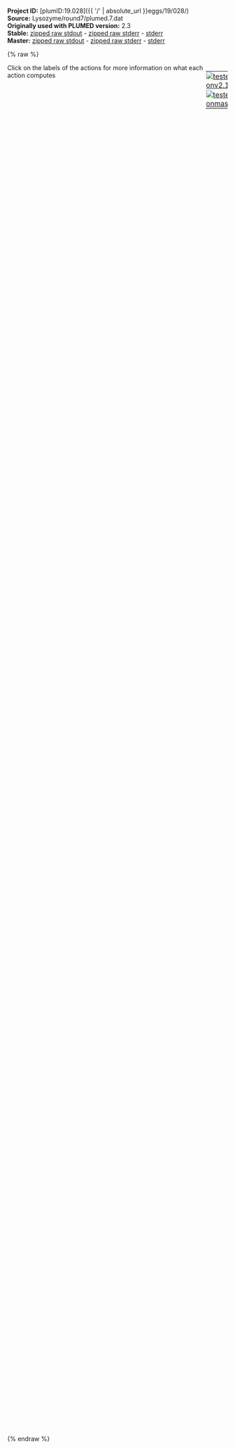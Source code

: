 **Project ID:** [plumID:19.028]({{ '/' | absolute_url }}eggs/19/028/)  
**Source:** Lysozyme/round7/plumed.7.dat  
**Originally used with PLUMED version:** 2.3  
**Stable:** [zipped raw stdout](plumed.7.dat.plumed.stdout.txt.zip) - [zipped raw stderr](plumed.7.dat.plumed.stderr.txt.zip) - [stderr](plumed.7.dat.plumed.stderr)  
**Master:** [zipped raw stdout](plumed.7.dat.plumed_master.stdout.txt.zip) - [zipped raw stderr](plumed.7.dat.plumed_master.stderr.txt.zip) - [stderr](plumed.7.dat.plumed_master.stderr)  

{% raw %}
<div style="width: 100%; float:left">
<div style="width: 90%; float:left" id="value_details_data/Lysozyme/round7/plumed.7.dat"> Click on the labels of the actions for more information on what each action computes </div>
<div style="width: 10%; float:left"><table><tr><td style="padding:1px"><a href="plumed.7.dat.plumed.stderr"><img src="https://img.shields.io/badge/v2.10-passing-green.svg" alt="tested onv2.10" /></a></td></tr><tr><td style="padding:1px"><a href="plumed.7.dat.plumed_master.stderr"><img src="https://img.shields.io/badge/master-passing-green.svg" alt="tested onmaster" /></a></td></tr></table></div></div>
<pre style="width=97%;">
<span class="plumedtooltip" style="color:green">WHOLEMOLECULES<span class="right">This action is used to rebuild molecules that can become split by the periodic boundary conditions. <a href="https://www.plumed.org/doc-master/user-doc/html/_w_h_o_l_e_m_o_l_e_c_u_l_e_s.html" style="color:green">More details</a><i></i></span></span> <span class="plumedtooltip">ENTITY0<span class="right">the atoms that make up a molecule that you wish to align<i></i></span></span>=1-2881


<span style="display:none;" id="data/Lysozyme/round7/plumed.7.dat">The WHOLEMOLECULES action with label <b></b> calculates something</span><b name="data/Lysozyme/round7/plumed.7.datlig" onclick='showPath("data/Lysozyme/round7/plumed.7.dat","data/Lysozyme/round7/plumed.7.datlig","data/Lysozyme/round7/plumed.7.datlig","violet")'>lig</b><span style="display:none;" id="data/Lysozyme/round7/plumed.7.datlig">The COM action with label <b>lig</b> calculates the following quantities:<table  align="center" frame="void" width="95%" cellpadding="5%"><tr><td width="5%"><b> Quantity </b>  </td><td width="5%"><b> Type </b>  </td><td><b> Description </b> </td></tr><tr><td width="5%">lig</td><td width="5%"><font color="violet">atoms</font></td><td>virtual atom calculated by COM action</td></tr></table></span>: <span class="plumedtooltip" style="color:green">COM<span class="right">Calculate the center of mass for a group of atoms. <a href="https://www.plumed.org/doc-master/user-doc/html/_c_o_m.html" style="color:green">More details</a><i></i></span></span> <span class="plumedtooltip">ATOMS<span class="right">the list of atoms which are involved the virtual atom's definition<i></i></span></span>=2870,2872,2874


<b name="data/Lysozyme/round7/plumed.7.datd1" onclick='showPath("data/Lysozyme/round7/plumed.7.dat","data/Lysozyme/round7/plumed.7.datd1","data/Lysozyme/round7/plumed.7.datd1","black")'>d1</b><span style="display:none;" id="data/Lysozyme/round7/plumed.7.datd1">The DISTANCE action with label <b>d1</b> calculates the following quantities:<table  align="center" frame="void" width="95%" cellpadding="5%"><tr><td width="5%"><b> Quantity </b>  </td><td width="5%"><b> Type </b>  </td><td><b> Description </b> </td></tr><tr><td width="5%">d1</td><td width="5%"><font color="black">scalar</font></td><td>the DISTANCE between this pair of atoms</td></tr></table></span>: <span class="plumedtooltip" style="color:green">DISTANCE<span class="right">Calculate the distance between a pair of atoms. <a href="https://www.plumed.org/doc-master/user-doc/html/_d_i_s_t_a_n_c_e.html" style="color:green">More details</a><i></i></span></span> <span class="plumedtooltip">ATOMS<span class="right">the pair of atom that we are calculating the distance between<i></i></span></span>=<b name="data/Lysozyme/round7/plumed.7.datlig">lig</b>,1533
<b name="data/Lysozyme/round7/plumed.7.datd2" onclick='showPath("data/Lysozyme/round7/plumed.7.dat","data/Lysozyme/round7/plumed.7.datd2","data/Lysozyme/round7/plumed.7.datd2","black")'>d2</b><span style="display:none;" id="data/Lysozyme/round7/plumed.7.datd2">The DISTANCE action with label <b>d2</b> calculates the following quantities:<table  align="center" frame="void" width="95%" cellpadding="5%"><tr><td width="5%"><b> Quantity </b>  </td><td width="5%"><b> Type </b>  </td><td><b> Description </b> </td></tr><tr><td width="5%">d2</td><td width="5%"><font color="black">scalar</font></td><td>the DISTANCE between this pair of atoms</td></tr></table></span>: <span class="plumedtooltip" style="color:green">DISTANCE<span class="right">Calculate the distance between a pair of atoms. <a href="https://www.plumed.org/doc-master/user-doc/html/_d_i_s_t_a_n_c_e.html" style="color:green">More details</a><i></i></span></span> <span class="plumedtooltip">ATOMS<span class="right">the pair of atom that we are calculating the distance between<i></i></span></span>=<b name="data/Lysozyme/round7/plumed.7.datlig">lig</b>,1716
<b name="data/Lysozyme/round7/plumed.7.datd3" onclick='showPath("data/Lysozyme/round7/plumed.7.dat","data/Lysozyme/round7/plumed.7.datd3","data/Lysozyme/round7/plumed.7.datd3","black")'>d3</b><span style="display:none;" id="data/Lysozyme/round7/plumed.7.datd3">The DISTANCE action with label <b>d3</b> calculates the following quantities:<table  align="center" frame="void" width="95%" cellpadding="5%"><tr><td width="5%"><b> Quantity </b>  </td><td width="5%"><b> Type </b>  </td><td><b> Description </b> </td></tr><tr><td width="5%">d3</td><td width="5%"><font color="black">scalar</font></td><td>the DISTANCE between this pair of atoms</td></tr></table></span>: <span class="plumedtooltip" style="color:green">DISTANCE<span class="right">Calculate the distance between a pair of atoms. <a href="https://www.plumed.org/doc-master/user-doc/html/_d_i_s_t_a_n_c_e.html" style="color:green">More details</a><i></i></span></span> <span class="plumedtooltip">ATOMS<span class="right">the pair of atom that we are calculating the distance between<i></i></span></span>=<b name="data/Lysozyme/round7/plumed.7.datlig">lig</b>,2285
<b name="data/Lysozyme/round7/plumed.7.datd4" onclick='showPath("data/Lysozyme/round7/plumed.7.dat","data/Lysozyme/round7/plumed.7.datd4","data/Lysozyme/round7/plumed.7.datd4","black")'>d4</b><span style="display:none;" id="data/Lysozyme/round7/plumed.7.datd4">The DISTANCE action with label <b>d4</b> calculates the following quantities:<table  align="center" frame="void" width="95%" cellpadding="5%"><tr><td width="5%"><b> Quantity </b>  </td><td width="5%"><b> Type </b>  </td><td><b> Description </b> </td></tr><tr><td width="5%">d4</td><td width="5%"><font color="black">scalar</font></td><td>the DISTANCE between this pair of atoms</td></tr></table></span>: <span class="plumedtooltip" style="color:green">DISTANCE<span class="right">Calculate the distance between a pair of atoms. <a href="https://www.plumed.org/doc-master/user-doc/html/_d_i_s_t_a_n_c_e.html" style="color:green">More details</a><i></i></span></span> <span class="plumedtooltip">ATOMS<span class="right">the pair of atom that we are calculating the distance between<i></i></span></span>=<b name="data/Lysozyme/round7/plumed.7.datlig">lig</b>,2005
<b name="data/Lysozyme/round7/plumed.7.datd5" onclick='showPath("data/Lysozyme/round7/plumed.7.dat","data/Lysozyme/round7/plumed.7.datd5","data/Lysozyme/round7/plumed.7.datd5","black")'>d5</b><span style="display:none;" id="data/Lysozyme/round7/plumed.7.datd5">The DISTANCE action with label <b>d5</b> calculates the following quantities:<table  align="center" frame="void" width="95%" cellpadding="5%"><tr><td width="5%"><b> Quantity </b>  </td><td width="5%"><b> Type </b>  </td><td><b> Description </b> </td></tr><tr><td width="5%">d5</td><td width="5%"><font color="black">scalar</font></td><td>the DISTANCE between this pair of atoms</td></tr></table></span>: <span class="plumedtooltip" style="color:green">DISTANCE<span class="right">Calculate the distance between a pair of atoms. <a href="https://www.plumed.org/doc-master/user-doc/html/_d_i_s_t_a_n_c_e.html" style="color:green">More details</a><i></i></span></span> <span class="plumedtooltip">ATOMS<span class="right">the pair of atom that we are calculating the distance between<i></i></span></span>=<b name="data/Lysozyme/round7/plumed.7.datlig">lig</b>,1905
<b name="data/Lysozyme/round7/plumed.7.datd6" onclick='showPath("data/Lysozyme/round7/plumed.7.dat","data/Lysozyme/round7/plumed.7.datd6","data/Lysozyme/round7/plumed.7.datd6","black")'>d6</b><span style="display:none;" id="data/Lysozyme/round7/plumed.7.datd6">The DISTANCE action with label <b>d6</b> calculates the following quantities:<table  align="center" frame="void" width="95%" cellpadding="5%"><tr><td width="5%"><b> Quantity </b>  </td><td width="5%"><b> Type </b>  </td><td><b> Description </b> </td></tr><tr><td width="5%">d6</td><td width="5%"><font color="black">scalar</font></td><td>the DISTANCE between this pair of atoms</td></tr></table></span>: <span class="plumedtooltip" style="color:green">DISTANCE<span class="right">Calculate the distance between a pair of atoms. <a href="https://www.plumed.org/doc-master/user-doc/html/_d_i_s_t_a_n_c_e.html" style="color:green">More details</a><i></i></span></span> <span class="plumedtooltip">ATOMS<span class="right">the pair of atom that we are calculating the distance between<i></i></span></span>=<b name="data/Lysozyme/round7/plumed.7.datlig">lig</b>,2239 
<b name="data/Lysozyme/round7/plumed.7.datd7" onclick='showPath("data/Lysozyme/round7/plumed.7.dat","data/Lysozyme/round7/plumed.7.datd7","data/Lysozyme/round7/plumed.7.datd7","black")'>d7</b><span style="display:none;" id="data/Lysozyme/round7/plumed.7.datd7">The DISTANCE action with label <b>d7</b> calculates the following quantities:<table  align="center" frame="void" width="95%" cellpadding="5%"><tr><td width="5%"><b> Quantity </b>  </td><td width="5%"><b> Type </b>  </td><td><b> Description </b> </td></tr><tr><td width="5%">d7</td><td width="5%"><font color="black">scalar</font></td><td>the DISTANCE between this pair of atoms</td></tr></table></span>: <span class="plumedtooltip" style="color:green">DISTANCE<span class="right">Calculate the distance between a pair of atoms. <a href="https://www.plumed.org/doc-master/user-doc/html/_d_i_s_t_a_n_c_e.html" style="color:green">More details</a><i></i></span></span> <span class="plumedtooltip">ATOMS<span class="right">the pair of atom that we are calculating the distance between<i></i></span></span>=<b name="data/Lysozyme/round7/plumed.7.datlig">lig</b>,2424
<b name="data/Lysozyme/round7/plumed.7.datd8" onclick='showPath("data/Lysozyme/round7/plumed.7.dat","data/Lysozyme/round7/plumed.7.datd8","data/Lysozyme/round7/plumed.7.datd8","black")'>d8</b><span style="display:none;" id="data/Lysozyme/round7/plumed.7.datd8">The DISTANCE action with label <b>d8</b> calculates the following quantities:<table  align="center" frame="void" width="95%" cellpadding="5%"><tr><td width="5%"><b> Quantity </b>  </td><td width="5%"><b> Type </b>  </td><td><b> Description </b> </td></tr><tr><td width="5%">d8</td><td width="5%"><font color="black">scalar</font></td><td>the DISTANCE between this pair of atoms</td></tr></table></span>: <span class="plumedtooltip" style="color:green">DISTANCE<span class="right">Calculate the distance between a pair of atoms. <a href="https://www.plumed.org/doc-master/user-doc/html/_d_i_s_t_a_n_c_e.html" style="color:green">More details</a><i></i></span></span> <span class="plumedtooltip">ATOMS<span class="right">the pair of atom that we are calculating the distance between<i></i></span></span>=<b name="data/Lysozyme/round7/plumed.7.datlig">lig</b>,2523

<b name="data/Lysozyme/round7/plumed.7.dathelix1" onclick='showPath("data/Lysozyme/round7/plumed.7.dat","data/Lysozyme/round7/plumed.7.dathelix1","data/Lysozyme/round7/plumed.7.dathelix1","violet")'>helix1</b><span style="display:none;" id="data/Lysozyme/round7/plumed.7.dathelix1">The COM action with label <b>helix1</b> calculates the following quantities:<table  align="center" frame="void" width="95%" cellpadding="5%"><tr><td width="5%"><b> Quantity </b>  </td><td width="5%"><b> Type </b>  </td><td><b> Description </b> </td></tr><tr><td width="5%">helix1</td><td width="5%"><font color="violet">atoms</font></td><td>virtual atom calculated by COM action</td></tr></table></span>: <span class="plumedtooltip" style="color:green">COM<span class="right">Calculate the center of mass for a group of atoms. <a href="https://www.plumed.org/doc-master/user-doc/html/_c_o_m.html" style="color:green">More details</a><i></i></span></span> <span class="plumedtooltip">ATOMS<span class="right">the list of atoms which are involved the virtual atom's definition<i></i></span></span>=1416,1428,1452,1475,1501,1513,1533,1554,1566
<b name="data/Lysozyme/round7/plumed.7.dathelix2" onclick='showPath("data/Lysozyme/round7/plumed.7.dat","data/Lysozyme/round7/plumed.7.dathelix2","data/Lysozyme/round7/plumed.7.dathelix2","violet")'>helix2</b><span style="display:none;" id="data/Lysozyme/round7/plumed.7.dathelix2">The COM action with label <b>helix2</b> calculates the following quantities:<table  align="center" frame="void" width="95%" cellpadding="5%"><tr><td width="5%"><b> Quantity </b>  </td><td width="5%"><b> Type </b>  </td><td><b> Description </b> </td></tr><tr><td width="5%">helix2</td><td width="5%"><font color="violet">atoms</font></td><td>virtual atom calculated by COM action</td></tr></table></span>: <span class="plumedtooltip" style="color:green">COM<span class="right">Calculate the center of mass for a group of atoms. <a href="https://www.plumed.org/doc-master/user-doc/html/_c_o_m.html" style="color:green">More details</a><i></i></span></span> <span class="plumedtooltip">ATOMS<span class="right">the list of atoms which are involved the virtual atom's definition<i></i></span></span>=1964,1980,1994,2005,2028,2052,2071,2094,2111
<b name="data/Lysozyme/round7/plumed.7.dathelix3" onclick='showPath("data/Lysozyme/round7/plumed.7.dat","data/Lysozyme/round7/plumed.7.dathelix3","data/Lysozyme/round7/plumed.7.dathelix3","violet")'>helix3</b><span style="display:none;" id="data/Lysozyme/round7/plumed.7.dathelix3">The COM action with label <b>helix3</b> calculates the following quantities:<table  align="center" frame="void" width="95%" cellpadding="5%"><tr><td width="5%"><b> Quantity </b>  </td><td width="5%"><b> Type </b>  </td><td><b> Description </b> </td></tr><tr><td width="5%">helix3</td><td width="5%"><font color="violet">atoms</font></td><td>virtual atom calculated by COM action</td></tr></table></span>: <span class="plumedtooltip" style="color:green">COM<span class="right">Calculate the center of mass for a group of atoms. <a href="https://www.plumed.org/doc-master/user-doc/html/_c_o_m.html" style="color:green">More details</a><i></i></span></span> <span class="plumedtooltip">ATOMS<span class="right">the list of atoms which are involved the virtual atom's definition<i></i></span></span>=2176,2200,2212,2227,2239,2251,2271,2285,2308
<b name="data/Lysozyme/round7/plumed.7.dathelix4" onclick='showPath("data/Lysozyme/round7/plumed.7.dat","data/Lysozyme/round7/plumed.7.dathelix4","data/Lysozyme/round7/plumed.7.dathelix4","violet")'>helix4</b><span style="display:none;" id="data/Lysozyme/round7/plumed.7.dathelix4">The COM action with label <b>helix4</b> calculates the following quantities:<table  align="center" frame="void" width="95%" cellpadding="5%"><tr><td width="5%"><b> Quantity </b>  </td><td width="5%"><b> Type </b>  </td><td><b> Description </b> </td></tr><tr><td width="5%">helix4</td><td width="5%"><font color="violet">atoms</font></td><td>virtual atom calculated by COM action</td></tr></table></span>: <span class="plumedtooltip" style="color:green">COM<span class="right">Calculate the center of mass for a group of atoms. <a href="https://www.plumed.org/doc-master/user-doc/html/_c_o_m.html" style="color:green">More details</a><i></i></span></span> <span class="plumedtooltip">ATOMS<span class="right">the list of atoms which are involved the virtual atom's definition<i></i></span></span>=2535,2559,2583,2603,2626,2642,2658,2678,2702

<b name="data/Lysozyme/round7/plumed.7.dathd12" onclick='showPath("data/Lysozyme/round7/plumed.7.dat","data/Lysozyme/round7/plumed.7.dathd12","data/Lysozyme/round7/plumed.7.dathd12","black")'>hd12</b><span style="display:none;" id="data/Lysozyme/round7/plumed.7.dathd12">The DISTANCE action with label <b>hd12</b> calculates the following quantities:<table  align="center" frame="void" width="95%" cellpadding="5%"><tr><td width="5%"><b> Quantity </b>  </td><td width="5%"><b> Type </b>  </td><td><b> Description </b> </td></tr><tr><td width="5%">hd12</td><td width="5%"><font color="black">scalar</font></td><td>the DISTANCE between this pair of atoms</td></tr></table></span>: <span class="plumedtooltip" style="color:green">DISTANCE<span class="right">Calculate the distance between a pair of atoms. <a href="https://www.plumed.org/doc-master/user-doc/html/_d_i_s_t_a_n_c_e.html" style="color:green">More details</a><i></i></span></span> <span class="plumedtooltip">ATOMS<span class="right">the pair of atom that we are calculating the distance between<i></i></span></span>=<b name="data/Lysozyme/round7/plumed.7.dathelix1">helix1</b>,<b name="data/Lysozyme/round7/plumed.7.dathelix2">helix2</b>
<b name="data/Lysozyme/round7/plumed.7.dathd23" onclick='showPath("data/Lysozyme/round7/plumed.7.dat","data/Lysozyme/round7/plumed.7.dathd23","data/Lysozyme/round7/plumed.7.dathd23","black")'>hd23</b><span style="display:none;" id="data/Lysozyme/round7/plumed.7.dathd23">The DISTANCE action with label <b>hd23</b> calculates the following quantities:<table  align="center" frame="void" width="95%" cellpadding="5%"><tr><td width="5%"><b> Quantity </b>  </td><td width="5%"><b> Type </b>  </td><td><b> Description </b> </td></tr><tr><td width="5%">hd23</td><td width="5%"><font color="black">scalar</font></td><td>the DISTANCE between this pair of atoms</td></tr></table></span>: <span class="plumedtooltip" style="color:green">DISTANCE<span class="right">Calculate the distance between a pair of atoms. <a href="https://www.plumed.org/doc-master/user-doc/html/_d_i_s_t_a_n_c_e.html" style="color:green">More details</a><i></i></span></span> <span class="plumedtooltip">ATOMS<span class="right">the pair of atom that we are calculating the distance between<i></i></span></span>=<b name="data/Lysozyme/round7/plumed.7.dathelix2">helix2</b>,<b name="data/Lysozyme/round7/plumed.7.dathelix3">helix3</b>
<b name="data/Lysozyme/round7/plumed.7.dathd34" onclick='showPath("data/Lysozyme/round7/plumed.7.dat","data/Lysozyme/round7/plumed.7.dathd34","data/Lysozyme/round7/plumed.7.dathd34","black")'>hd34</b><span style="display:none;" id="data/Lysozyme/round7/plumed.7.dathd34">The DISTANCE action with label <b>hd34</b> calculates the following quantities:<table  align="center" frame="void" width="95%" cellpadding="5%"><tr><td width="5%"><b> Quantity </b>  </td><td width="5%"><b> Type </b>  </td><td><b> Description </b> </td></tr><tr><td width="5%">hd34</td><td width="5%"><font color="black">scalar</font></td><td>the DISTANCE between this pair of atoms</td></tr></table></span>: <span class="plumedtooltip" style="color:green">DISTANCE<span class="right">Calculate the distance between a pair of atoms. <a href="https://www.plumed.org/doc-master/user-doc/html/_d_i_s_t_a_n_c_e.html" style="color:green">More details</a><i></i></span></span> <span class="plumedtooltip">ATOMS<span class="right">the pair of atom that we are calculating the distance between<i></i></span></span>=<b name="data/Lysozyme/round7/plumed.7.dathelix3">helix3</b>,<b name="data/Lysozyme/round7/plumed.7.dathelix4">helix4</b>


<span class="plumedtooltip" style="color:green">COMBINE<span class="right">Calculate a polynomial combination of a set of other variables. <a href="https://www.plumed.org/doc-master/user-doc/html/_c_o_m_b_i_n_e.html" style="color:green">More details</a><i></i></span></span> <span class="plumedtooltip">LABEL<span class="right">a label for the action so that its output can be referenced in the input to other actions<i></i></span></span>=<b name="data/Lysozyme/round7/plumed.7.datrc1" onclick='showPath("data/Lysozyme/round7/plumed.7.dat","data/Lysozyme/round7/plumed.7.datrc1","data/Lysozyme/round7/plumed.7.datrc1","black")'>rc1</b><span style="display:none;" id="data/Lysozyme/round7/plumed.7.datrc1">The COMBINE action with label <b>rc1</b> calculates the following quantities:<table  align="center" frame="void" width="95%" cellpadding="5%"><tr><td width="5%"><b> Quantity </b>  </td><td width="5%"><b> Type </b>  </td><td><b> Description </b> </td></tr><tr><td width="5%">rc1</td><td width="5%"><font color="black">scalar</font></td><td>a linear compbination</td></tr></table></span> <span class="plumedtooltip">ARG<span class="right">the values input to this function<i></i></span></span>=<b name="data/Lysozyme/round7/plumed.7.datd1">d1</b>,<b name="data/Lysozyme/round7/plumed.7.datd2">d2</b>,<b name="data/Lysozyme/round7/plumed.7.datd3">d3</b>,<b name="data/Lysozyme/round7/plumed.7.datd4">d4</b>,<b name="data/Lysozyme/round7/plumed.7.datd5">d5</b>,<b name="data/Lysozyme/round7/plumed.7.datd6">d6</b>,<b name="data/Lysozyme/round7/plumed.7.datd7">d7</b>,<b name="data/Lysozyme/round7/plumed.7.datd8">d8</b>,<b name="data/Lysozyme/round7/plumed.7.dathd12">hd12</b>,<b name="data/Lysozyme/round7/plumed.7.dathd23">hd23</b>,<b name="data/Lysozyme/round7/plumed.7.dathd34">hd34</b>  <span class="plumedtooltip">POWERS<span class="right"> the powers to which you are raising each of the arguments in your function<i></i></span></span>=1,1,1,1,1,1,1,1,1,1,1 <span class="plumedtooltip">COEFFICIENTS<span class="right"> the coefficients of the arguments in your function<i></i></span></span>=-0.4541986471004446,-0.37210250872548084,0.5067844333059605,-0.30558523801003457,-0.06954552971836371,0.4458562013177264,-0.10914761987234493,-0.2609145918434595,0.048814849524529726,0.13734191624654,-0.013071374493311238 <span class="plumedtooltip">PERIODIC<span class="right">if the output of your function is periodic then you should specify the periodicity of the function<i></i></span></span>=NO









<span id="data/Lysozyme/round7/plumed.7.datdefexternal1_short"><span class="plumedtooltip" style="color:green">EXTERNAL<span class="right">Calculate a restraint that is defined on a grid that is read during start up This action has <a class="toggler" href='javascript:;' onclick='toggleDisplay("data/Lysozyme/round7/plumed.7.datdefexternal1");'>hidden defaults</a>. <a href="https://www.plumed.org/doc-master/user-doc/html/_e_x_t_e_r_n_a_l.html">More details</a><i></i></span></span> <span class="plumedtooltip">ARG<span class="right">the labels of the scalars on which the bias will act<i></i></span></span>=<b name="data/Lysozyme/round7/plumed.7.datrc1">rc1</b> <span class="plumedtooltip">FILE<span class="right">the name of the file containing the external potential<i></i></span></span>=static_bias.7.txt <span class="plumedtooltip">LABEL<span class="right">a label for the action so that its output can be referenced in the input to other actions<i></i></span></span>=<b name="data/Lysozyme/round7/plumed.7.datexternal1" onclick='showPath("data/Lysozyme/round7/plumed.7.dat","data/Lysozyme/round7/plumed.7.datexternal1","data/Lysozyme/round7/plumed.7.datexternal1","black")'>external1</b><span style="display:none;" id="data/Lysozyme/round7/plumed.7.datexternal1">The EXTERNAL action with label <b>external1</b> calculates the following quantities:<table  align="center" frame="void" width="95%" cellpadding="5%"><tr><td width="5%"><b> Quantity </b>  </td><td width="5%"><b> Type </b>  </td><td><b> Description </b> </td></tr><tr><td width="5%">external1.bias</td><td width="5%"><font color="black">scalar</font></td><td>the instantaneous value of the bias potential</td></tr></table></span>
</span><span id="data/Lysozyme/round7/plumed.7.datdefexternal1_long" style="display:none;"><span class="plumedtooltip" style="color:green">EXTERNAL<span class="right">Calculate a restraint that is defined on a grid that is read during start up This action uses the <a class="toggler" href='javascript:;' onclick='toggleDisplay("data/Lysozyme/round7/plumed.7.datdefexternal1");'>defaults shown here</a>. <a href="https://www.plumed.org/doc-master/user-doc/html/_e_x_t_e_r_n_a_l.html">More details</a><i></i></span></span> <span class="plumedtooltip">ARG<span class="right">the labels of the scalars on which the bias will act<i></i></span></span>=<b name="data/Lysozyme/round7/plumed.7.datrc1">rc1</b> <span class="plumedtooltip">FILE<span class="right">the name of the file containing the external potential<i></i></span></span>=static_bias.7.txt <span class="plumedtooltip">LABEL<span class="right">a label for the action so that its output can be referenced in the input to other actions<i></i></span></span>=<b name="data/Lysozyme/round7/plumed.7.datexternal1" onclick='showPath("data/Lysozyme/round7/plumed.7.dat","data/Lysozyme/round7/plumed.7.datexternal1","data/Lysozyme/round7/plumed.7.datexternal1","black")'>external1</b>  <span class="plumedtooltip">SCALE<span class="right"> a factor that multiplies the external potential, useful to invert free energies<i></i></span></span>=1.0
</span><br/><br/><span class="plumedtooltip" style="color:green">PRINT<span class="right">Print quantities to a file. <a href="https://www.plumed.org/doc-master/user-doc/html/_p_r_i_n_t.html" style="color:green">More details</a><i></i></span></span> <span class="plumedtooltip">ARG<span class="right">the labels of the values that you would like to print to the file<i></i></span></span>=<b name="data/Lysozyme/round7/plumed.7.datd1">d1</b>,<b name="data/Lysozyme/round7/plumed.7.datd2">d2</b>,<b name="data/Lysozyme/round7/plumed.7.datd3">d3</b>,<b name="data/Lysozyme/round7/plumed.7.datd4">d4</b>,<b name="data/Lysozyme/round7/plumed.7.datd5">d5</b>,<b name="data/Lysozyme/round7/plumed.7.datd6">d6</b>,<b name="data/Lysozyme/round7/plumed.7.datd7">d7</b>,<b name="data/Lysozyme/round7/plumed.7.datd8">d8</b>,<b name="data/Lysozyme/round7/plumed.7.dathd12">hd12</b>,<b name="data/Lysozyme/round7/plumed.7.dathd23">hd23</b>,<b name="data/Lysozyme/round7/plumed.7.dathd34">hd34</b>,<b name="data/Lysozyme/round7/plumed.7.datrc1">rc1</b>,<b name="data/Lysozyme/round7/plumed.7.datexternal1">external1.bias</b> <span class="plumedtooltip">STRIDE<span class="right"> the frequency with which the quantities of interest should be output<i></i></span></span>=1 <span class="plumedtooltip">FILE<span class="right">the name of the file on which to output these quantities<i></i></span></span>=benzene_Lyso_T298_7
</pre>
{% endraw %}
